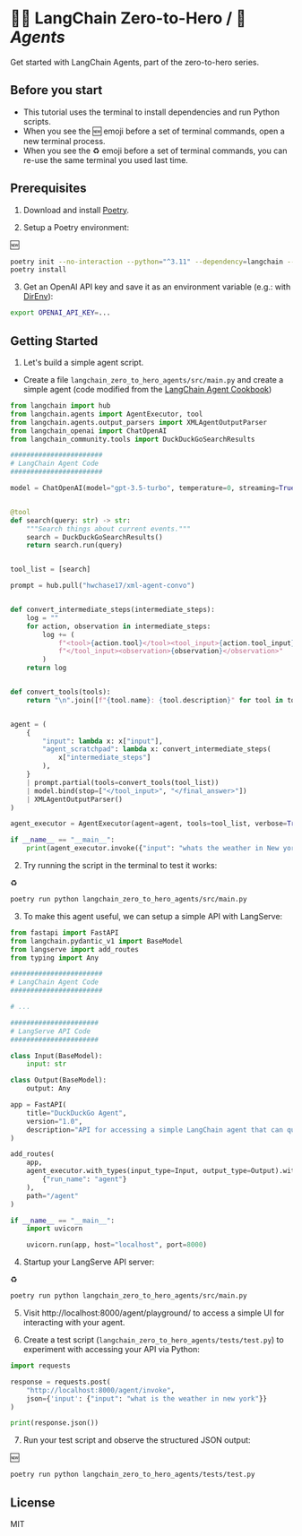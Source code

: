 # 🦜👑 LangChain Zero-to-Hero / 🤖 _Agents_
 Get started with LangChain Agents, part of the zero-to-hero series.

## Before you start

* This tutorial uses the terminal to install dependencies and run Python scripts.
* When you see the 🆕 emoji before a set of terminal commands, open a new terminal process.
* When you see the ♻️ emoji before a set of terminal commands, you can re-use the same terminal you used last time.

## Prerequisites

1. Download and install [Poetry](https://python-poetry.org/docs/#installing-with-the-official-installer).

2. Setup a Poetry environment:

🆕
```sh
poetry init --no-interaction --python="^3.11" --dependency=langchain --dependency=langchain-openai --dependency=langchainhub --dependency="langserve[all]" --dependency=duckduckgo-search
poetry install
```

3. Get an OpenAI API key and save it as an environment variable (e.g.: with [DirEnv](https://direnv.net/)):

```sh
export OPENAI_API_KEY=...
```

## Getting Started

1. Let's build a simple agent script.

* Create a file `langchain_zero_to_hero_agents/src/main.py` and create a simple agent (code modified from the [LangChain Agent Cookbook](https://python.langchain.com/docs/expression_language/cookbook/agent))

```python
from langchain import hub
from langchain.agents import AgentExecutor, tool
from langchain.agents.output_parsers import XMLAgentOutputParser
from langchain_openai import ChatOpenAI
from langchain_community.tools import DuckDuckGoSearchResults

#######################
# LangChain Agent Code
#######################

model = ChatOpenAI(model="gpt-3.5-turbo", temperature=0, streaming=True)


@tool
def search(query: str) -> str:
    """Search things about current events."""
    search = DuckDuckGoSearchResults()
    return search.run(query)


tool_list = [search]

prompt = hub.pull("hwchase17/xml-agent-convo")


def convert_intermediate_steps(intermediate_steps):
    log = ""
    for action, observation in intermediate_steps:
        log += (
            f"<tool>{action.tool}</tool><tool_input>{action.tool_input}"
            f"</tool_input><observation>{observation}</observation>"
        )
    return log


def convert_tools(tools):
    return "\n".join([f"{tool.name}: {tool.description}" for tool in tools])


agent = (
    {
        "input": lambda x: x["input"],
        "agent_scratchpad": lambda x: convert_intermediate_steps(
            x["intermediate_steps"]
        ),
    }
    | prompt.partial(tools=convert_tools(tool_list))
    | model.bind(stop=["</tool_input>", "</final_answer>"])
    | XMLAgentOutputParser()
)

agent_executor = AgentExecutor(agent=agent, tools=tool_list, verbose=True)

if __name__ == "__main__":
    print(agent_executor.invoke({"input": "whats the weather in New york?"}))
```

2. Try running the script in the terminal to test it works:

♻️
```sh
poetry run python langchain_zero_to_hero_agents/src/main.py
```

3. To make this agent useful, we can setup a simple API with LangServe:

```python
from fastapi import FastAPI
from langchain.pydantic_v1 import BaseModel
from langserve import add_routes
from typing import Any

#######################
# LangChain Agent Code
#######################

# ...

######################
# LangServe API Code
######################

class Input(BaseModel):
    input: str

class Output(BaseModel):
    output: Any

app = FastAPI(
    title="DuckDuckGo Agent",
    version="1.0",
    description="API for accessing a simple LangChain agent that can query the web with DuckDuckGo.",
)

add_routes(
    app,
    agent_executor.with_types(input_type=Input, output_type=Output).with_config(
        {"run_name": "agent"}
    ),
    path="/agent"
)

if __name__ == "__main__":
    import uvicorn

    uvicorn.run(app, host="localhost", port=8000)
```

4. Startup your LangServe API server:

♻️
```sh
poetry run python langchain_zero_to_hero_agents/src/main.py
```

5. Visit http://localhost:8000/agent/playground/ to access a simple UI for interacting with your agent.

6. Create a test script (`langchain_zero_to_hero_agents/tests/test.py`) to experiment with accessing your API via Python:

```python
import requests

response = requests.post(
    "http://localhost:8000/agent/invoke",
    json={'input': {"input": "what is the weather in new york"}}
)

print(response.json())
```

7. Run your test script and observe the structured JSON output:

🆕
```sh
poetry run python langchain_zero_to_hero_agents/tests/test.py
```

## License
MIT
